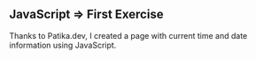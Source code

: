 ## JavaScript => First Exercise

Thanks to Patika.dev, I created a page with current time and date information using JavaScript.

